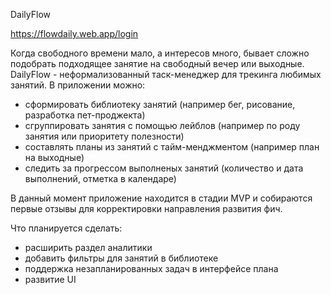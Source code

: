 DailyFlow

https://flowdaily.web.app/login


Когда свободного времени мало, а интересов много, бывает сложно подобрать подходящее занятие на свободный вечер или выходные. DailyFlow - неформализованный таск-менеджер для трекинга любимых занятий.
В приложении можно: 
- сформировать библиотеку занятий (например бег, рисование, разработка пет-проджекта)
- сгруппировать занятия с помощью лейблов (например по роду занятия или приоритету полезности)
- составлять планы из занятий с тайм-менджментом (например план на выходные)
- следить за прогрессом выполненых занятий (количество и дата выполнений, отметка в календаре)

В данный момент приложение находится в стадии MVP и собираются первые отзывы для корректировки направления развития фич.

Что планируется сделать:
- расширить раздел аналитики
- добавить фильтры для занятий в библиотеке
- поддержка незапланированных задач в интерфейсе плана
- развитие UI
